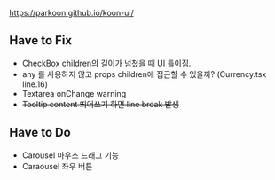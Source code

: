 https://parkoon.github.io/koon-ui/

## Have to Fix

- CheckBox children의 길이가 넘쳤을 때 UI 틀이짐.
- any 를 사용하지 않고 props children에 접근할 수 있을까? (Currency.tsx line.16)
- Textarea onChange warning
- ~~Tooltip content 띄어쓰기 하면 line break 발생~~

## Have to Do

- Carousel 마우스 드래그 기능
- Caraousel 좌우 버튼
